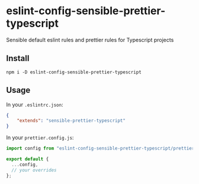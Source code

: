 # eslint-config-sensible-prettier-typescript

Sensible default eslint rules and prettier rules for Typescript projects

## Install

```
npm i -D eslint-config-sensible-prettier-typescript
```

## Usage

In your `.eslintrc.json`:

```json
{
    "extends": "sensible-prettier-typescript"
}
```

In your `prettier.config.js`:

```javascript
import config from "eslint-config-sensible-prettier-typescript/prettier.config";

export default {
  ...config,
  // your overrides
};
```
